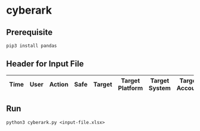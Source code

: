 # cyberark

## Prerequisite
    pip3 install pandas
    
## Header for Input File

| Time  | User | Action | Safe | Target | Target Platform | Target System | Target Account | New Target | Reason | Alert | Request ID | Client ID |
| ----- | ---- | ------ | ---- | ------ | --------------- | ------------- | -------------- | ---------- | ------ | ----- | ---------- | ------------ | 
    
## Run
    python3 cyberark.py <input-file.xlsx>
    
